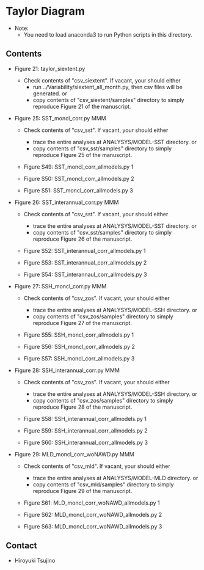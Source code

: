 Taylor Diagram
========

  * Note:
     - You need to load anaconda3 to run Python scripts in this directory.

Contents
--------

  * Figure 21: taylor_siextent.py
     - Check contents of "csv_siextent".
       If vacant, your should either
         - run ../Variability/siextent_all_month.py, then csv files will be generated.
       or
         - copy contents of "csv_siextent/samples" directory to simply reproduce Figure 21 of the manuscript.

  * Figure 25: SST_moncl_corr.py MMM
     - Check contents of "csv_sst".
       If vacant, your should either
         - trace the entire analyses at ANALYSYS/MODEL-SST directory.
       or
         - copy contents of "csv_sst/samples" directory to simply reproduce Figure 25 of the manuscript.

     - Figure S49: SST_moncl_corr_allmodels.py 1 
     - Figure S50: SST_moncl_corr_allmodels.py 2
     - Figure S51: SST_moncl_corr_allmodels.py 3

  * Figure 26: SST_interannual_corr.py MMM
     - Check contents of "csv_sst".
       If vacant, your should either
         - trace the entire analyses at ANALYSYS/MODEL-SST directory.
       or
         - copy contents of "csv_sst/samples" directory to simply reproduce Figure 26 of the manuscript.

     - Figure S52: SST_interannual_corr_allmodels.py 1 
     - Figure S53: SST_interannual_corr_allmodels.py 2
     - Figure S54: SST_interannaul_corr_allmodels.py 3

  * Figure 27: SSH_moncl_corr.py MMM
     - Check contents of "csv_zos".
       If vacant, your should either
         - trace the entire analyses at ANALYSYS/MODEL-SSH directory.
       or
         - copy contents of "csv_zos/samples" directory to simply reproduce Figure 27 of the manuscript.

     - Figure S55: SSH_moncl_corr_allmodels.py 1
     - Figure S56: SSH_moncl_corr_allmodels.py 2
     - Figure S57: SSH_moncl_corr_allmodels.py 3
     
  * Figure 28: SSH_interannual_corr.py MMM
     - Check contents of "csv_zos".
       If vacant, your should either
         - trace the entire analyses at ANALYSYS/MODEL-SSH directory.
       or
         - copy contents of "csv_zos/samples" directory to simply reproduce Figure 28 of the manuscript.

     - Figure S58: SSH_interannual_corr_allmodels.py 1
     - Figure S59: SSH_interannual_corr_allmodels.py 2
     - Figure S60: SSH_interannual_corr_allmodels.py 3
     
  * Figure 29: MLD_moncl_corr_woNAWD.py MMM
     - Check contents of "csv_mld".
       If vacant, your should either
         - trace the entire analyses at ANALYSYS/MODEL-MLD directory.
       or
         - copy contents of "csv_mld/samples" directory to simply reproduce Figure 29 of the manuscript.

     - Figure S61: MLD_moncl_corr_woNAWD_allmodels.py 1
     - Figure S62: MLD_moncl_corr_woNAWD_allmodels.py 2
     - Figure S63: MLD_moncl_corr_woNAWD_allmodels.py 3


Contact
-------

  * Hiroyuki Tsujino
